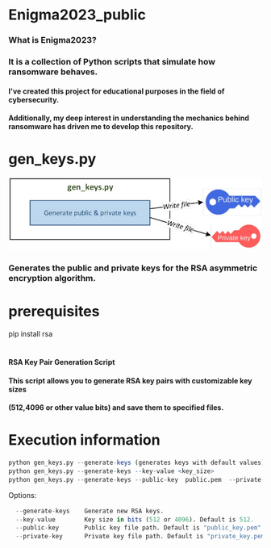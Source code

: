 # 
# Enigma2023_public

### What is Enigma2023? 
### It is a collection of Python scripts that simulate how ransomware behaves. 
#### I've created this project for educational purposes in the field of cybersecurity. 
#### Additionally, my deep interest in understanding the mechanics behind ransomware has driven me to develop this repository.
#
# gen_keys.py
![Generate keys](./images/gen_keys.jpg)
### Generates the public and private keys for the RSA asymmetric encryption algorithm.
# prerequisites
pip install rsa
# 
#### RSA Key Pair Generation Script
#### This script allows you to generate RSA key pairs with customizable key sizes 
#### (512,4096 or other value bits) and save them to specified files.

# Execution information
``` r
python gen_keys.py --generate-keys (generates keys with default values)
python gen_keys.py --generate-keys --key-value <key_size>
python gen_keys.py --generate-keys --public-key  public.pem  --private-key private.pem --key-value 512
```
Options:
``` r
  --generate-keys    Generate new RSA keys.
  --key-value        Key size in bits (512 or 4096). Default is 512.
  --public-key       Public key file path. Default is "public_key.pem".
  --private-key      Private key file path. Default is "private_key.pem".
```
#
#
#